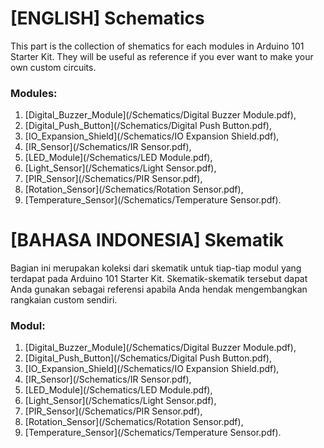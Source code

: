 # [ENGLISH] Schematics
This part is the collection of shematics for each modules in Arduino 101 Starter Kit. They will be useful as reference if you ever want to make your own custom circuits.

### Modules:
1. [Digital_Buzzer_Module](/Schematics/Digital Buzzer Module.pdf),
2. [Digital_Push_Button](/Schematics/Digital Push Button.pdf),
3. [IO_Expansion_Shield](/Schematics/IO Expansion Shield.pdf),
4. [IR_Sensor](/Schematics/IR Sensor.pdf),
5. [LED_Module](/Schematics/LED Module.pdf),
6. [Light_Sensor](/Schematics/Light Sensor.pdf),
7. [PIR_Sensor](/Schematics/PIR Sensor.pdf),
8. [Rotation_Sensor](/Schematics/Rotation Sensor.pdf),
9. [Temperature_Sensor](/Schematics/Temperature Sensor.pdf).

# [BAHASA INDONESIA] Skematik
Bagian ini merupakan koleksi dari skematik untuk tiap-tiap modul yang terdapat pada Arduino 101 Starter Kit. Skematik-skematik tersebut dapat Anda gunakan sebagai referensi apabila Anda hendak mengembangkan rangkaian custom sendiri.

### Modul:
1. [Digital_Buzzer_Module](/Schematics/Digital Buzzer Module.pdf),
2. [Digital_Push_Button](/Schematics/Digital Push Button.pdf),
3. [IO_Expansion_Shield](/Schematics/IO Expansion Shield.pdf),
4. [IR_Sensor](/Schematics/IR Sensor.pdf),
5. [LED_Module](/Schematics/LED Module.pdf),
6. [Light_Sensor](/Schematics/Light Sensor.pdf),
7. [PIR_Sensor](/Schematics/PIR Sensor.pdf),
8. [Rotation_Sensor](/Schematics/Rotation Sensor.pdf),
9. [Temperature_Sensor](/Schematics/Temperature Sensor.pdf).

